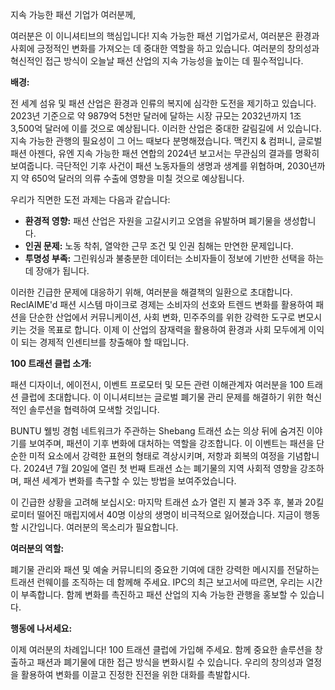 지속 가능한 패션 기업가 여러분께,

여러분은 이 이니셔티브의 핵심입니다! 지속 가능한 패션 기업가로서, 여러분은 환경과 사회에 긍정적인 변화를 가져오는 데 중대한 역할을 하고 있습니다. 여러분의 창의성과 혁신적인 접근 방식이 오늘날 패션 산업의 지속 가능성을 높이는 데 필수적입니다.

**배경:**

전 세계 섬유 및 패션 산업은 환경과 인류의 복지에 심각한 도전을 제기하고 있습니다. 2023년 기준으로 약 9879억 5천만 달러에 달하는 시장 규모는 2032년까지 1조 3,500억 달러에 이를 것으로 예상됩니다. 이러한 산업은 중대한 갈림길에 서 있습니다. 지속 가능한 관행의 필요성이 그 어느 때보다 분명해졌습니다. 맥킨지 & 컴퍼니, 글로벌 패션 아젠다, 유엔 지속 가능한 패션 연합의 2024년 보고서는 무관심의 결과를 명확히 보여줍니다. 극단적인 기후 사건이 패션 노동자들의 생명과 생계를 위협하며, 2030년까지 약 650억 달러의 의류 수출에 영향을 미칠 것으로 예상됩니다.

우리가 직면한 도전 과제는 다음과 같습니다:

- **환경적 영향:** 패션 산업은 자원을 고갈시키고 오염을 유발하며 폐기물을 생성합니다.
- **인권 문제:** 노동 착취, 열악한 근무 조건 및 인권 침해는 만연한 문제입니다.
- **투명성 부족:** 그린워싱과 불충분한 데이터는 소비자들이 정보에 기반한 선택을 하는 데 장애가 됩니다.

이러한 긴급한 문제에 대응하기 위해, 여러분을 해결책의 일환으로 초대합니다. ReclAIME'd 패션 시스템 마이크로 경제는 소비자의 선호와 트렌드 변화를 활용하여 패션을 단순한 산업에서 커뮤니케이션, 사회 변화, 민주주의를 위한 강력한 도구로 변모시키는 것을 목표로 합니다. 이제 이 산업의 잠재력을 활용하여 환경과 사회 모두에게 이익이 되는 경제적 인센티브를 창출해야 할 때입니다.

**100 트래션 클럽 소개:**

패션 디자이너, 에이전시, 이벤트 프로모터 및 모든 관련 이해관계자 여러분을 100 트래션 클럽에 초대합니다. 이 이니셔티브는 글로벌 폐기물 관리 문제를 해결하기 위한 혁신적인 솔루션을 협력하여 모색할 것입니다.

BUNTU 웰빙 경험 네트워크가 주관하는 Shebang 트래션 쇼는 의상 뒤에 숨겨진 이야기를 보여주며, 패션이 기후 변화에 대처하는 역할을 강조합니다. 이 이벤트는 패션을 단순한 미적 요소에서 강력한 표현의 형태로 격상시키며, 저항과 회복의 여정을 기념합니다. 2024년 7월 20일에 열린 첫 번째 트래션 쇼는 폐기물의 지역 사회적 영향을 강조하며, 패션 세계가 변화를 촉구할 수 있는 방법을 보여주었습니다.

이 긴급한 상황을 고려해 보십시오: 마지막 트래션 쇼가 열린 지 불과 3주 후, 불과 20킬로미터 떨어진 매립지에서 40명 이상의 생명이 비극적으로 잃어졌습니다. 지금이 행동할 시간입니다. 여러분의 목소리가 필요합니다.

**여러분의 역할:**

폐기물 관리와 패션 및 예술 커뮤니티의 중요한 기여에 대한 강력한 메시지를 전달하는 트래션 런웨이를 조직하는 데 함께해 주세요. IPC의 최근 보고서에 따르면, 우리는 시간이 부족합니다. 함께 변화를 촉진하고 패션 산업의 지속 가능한 관행을 홍보할 수 있습니다.

**행동에 나서세요:**

이제 여러분의 차례입니다! 100 트래션 클럽에 가입해 주세요. 함께 중요한 솔루션을 창출하고 패션과 폐기물에 대한 접근 방식을 변화시킬 수 있습니다. 우리의 창의성과 열정을 활용하여 변화를 이끌고 진정한 진전을 위한 대화를 촉발합시다.
